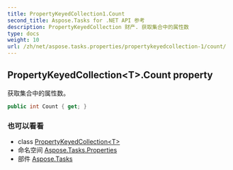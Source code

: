 ```yaml
---
title: PropertyKeyedCollection1.Count
second_title: Aspose.Tasks for .NET API 参考
description: PropertyKeyedCollection 财产. 获取集合中的属性数
type: docs
weight: 10
url: /zh/net/aspose.tasks.properties/propertykeyedcollection-1/count/
---
```

## PropertyKeyedCollection&lt;T&gt;.Count property

获取集合中的属性数。

```csharp
public int Count { get; }
```

### 也可以看看

* class [PropertyKeyedCollection&lt;T&gt;](../)
* 命名空间 [Aspose.Tasks.Properties](../../propertykeyedcollection-1/)
* 部件 [Aspose.Tasks](../../../)


